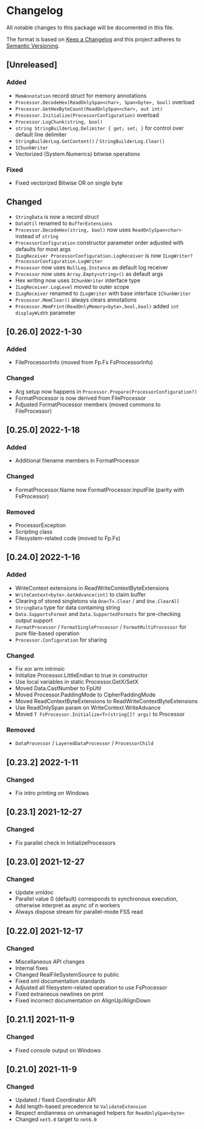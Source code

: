 # Changelog

All notable changes to this package will be documented in this file.

The format is based on [Keep a Changelog](http://keepachangelog.com/en/1.0.0/)
and this project adheres to [Semantic Versioning](http://semver.org/spec/v2.0.0.html).

## [Unreleased]

### Added

- `MemAnnotation` record struct for memory annotations
- `Processor.DecodeHex(ReadOnlySpan<char>, Span<byte>, bool)` overload
- `Processor.GetHexByteCount(ReadOnlySpan<char>, out int)`
- `Processor.Initialize(ProcessorConfiguration)` overload
- `Processor.LogChunk(string, bool)`
- `string StringBuilderLog.Delimiter { get; set; }` for control over default line delimiter
- `StringBuilderLog.GetContent()` / `StringBuilderLog.Clear()`
- `IChunkWriter`
- Vectorized (System.Numerics) bitwise operations

### Fixed
- Fixed vectorized Bitwise OR on single byte

## Changed

- `StringData` is now a record struct
- `DataUtil` renamed to `BufferExtensions`
- `Processor.DecodeHex(string, bool)` now uses `ReadOnlySpan<char>` instead of `string`
- `ProcessorConfiguration` constructor parameter order adjusted with defaults for most args
- `ILogReceiver ProcessorConfiguration.LogReceiver` is now `ILogWriter? ProcessorConfiguration.LogWriter`
- `Processor` now uses `NullLog.Instance` as default log receiver
- `Processor` now uses `Array.Empty<string>()` as default args
- Hex writing now uses `IChunkWriter` interface type
- `ILogReceiver.LogLevel` moved to outer scope
- `ILogReceiver` renamed to `ILogWriter` with base interface `IChunkWriter`
- `Processor.MemClear()` always clears annotations
- `Processor.MemPrint(ReadOnlyMemory<byte>,bool,bool)` added `int displayWidth` parameter

## [0.26.0] 2022-1-30

### Added

- FileProcessorInfo (moved from Fp.Fs FsProcessorInfo)

### Changed

- Arg setup now happens in `Processor.Prepare(ProcessorConfiguration?)`
- FormatProcessor is now derived from FileProcessor
- Adjusted FormatProcessor members (moved commons to FileProcessor)

## [0.25.0] 2022-1-18

### Added

- Additional filename members in FormatProcessor

### Changed

- FormatProcessor.Name now FormatProcessor.InputFile (parity with FsProcessor)

### Removed

- ProcessorException
- Scripting class
- Filesystem-related code (moved to Fp.Fs)

## [0.24.0] 2022-1-16

### Added

- WriteContext extensions in ReadWriteContextByteExtensions
- `WriteContext<byte>.GetAdvance(int)` to claim buffer
- Clearing of stored singletons via `One<T>.Clear` / and `One.ClearAll`
- `StringData` type for data containing string
- `Data.SupportsFormat` and `Data.SupportedFormats` for pre-checking output support
- `FormatProcessor` / `FormatSingleProcessor` / `FormatMultiProcessor` for pure file-based operation
- `Processor.Configuration` for sharing

### Changed

- Fix xor arm intrinsic
- Initialize Processor.LittleEndian to true in constructor
- Use local variables in static Processor.GetX/SetX
- Moved Data.CastNumber to FpUtil
- Moved Processor.PaddingMode to CipherPaddingMode
- Moved ReadContextByteExtensions to ReadWriteContextByteExtensions
- Use ReadOnlySpan param on WriteContext.WriteAdvance
- Moved `T FsProcessor.Initialize<T>(string[]? args)` to Processor

### Removed

- `DataProcessor` / `LayeredDataProcessor` / `ProcessorChild`

## [0.23.2] 2022-1-11

### Changed

- Fix intro printing on Windows

## [0.23.1] 2021-12-27

### Changed

- Fix parallel check in InitializeProcessors

## [0.23.0] 2021-12-27

### Changed

- Update xmldoc
- Parallel value 0 (default) corresponds to synchronous execution, otherwise interpret as async of n workers
- Always dispose stream for parallel-mode FSS read

## [0.22.0] 2021-12-17

### Changed

- Miscellaneous API changes
- Internal fixes
- Changed RealFileSystemSource to public
- Fixed xml documentation standards
- Adjusted all filesystem-related operation to use FsProcessor
- Fixed extraneous newlines on print
- Fixed incorrect documentation on AlignUp/AlignDown

## [0.21.1] 2021-11-9

### Changed

- Fixed console output on Windows

## [0.21.0] 2021-11-9

### Changed

- Updated / fixed Coordinator API
- Add length-based precedence to `ValidateExtension`
- Respect endianness on unmanaged helpers for `ReadOnlySpan<byte>`
- Changed `net5.0` target to `net6.0`
